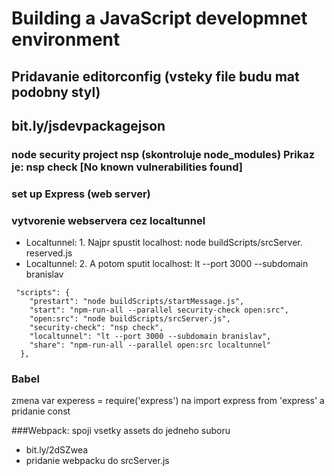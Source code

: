 # Building a JavaScript developmnet environment
## Pridavanie editorconfig (vsteky file budu mat podobny styl)
## bit.ly/jsdevpackagejson
### node security project nsp (skontroluje node_modules) Prikaz je: nsp check [No known vulnerabilities found]
### set up Express (web server)

### vytvorenie webservera cez localtunnel
* Localtunnel: 1. Najpr spustit localhost: node buildScripts/srcServer. reserved.js        
* Localtunnel: 2. A potom sputit localhost: lt --port 3000 --subdomain branislav


```
 "scripts": {
    "prestart": "node buildScripts/startMessage.js",
    "start": "npm-run-all --parallel security-check open:src",
    "open:src": "node buildScripts/srcServer.js",
    "security-check": "nsp check",
    "localtunnel": "lt --port 3000 --subdomain branislav",
    "share": "npm-run-all --parallel open:src localtunnel"
  },
```


### Babel
zmena var experess = require('express') na import express from 'express'
a pridanie const


###Webpack: spoji vsetky assets do jedneho suboru
* bit.ly/2dSZwea
* pridanie webpacku do srcServer.js


